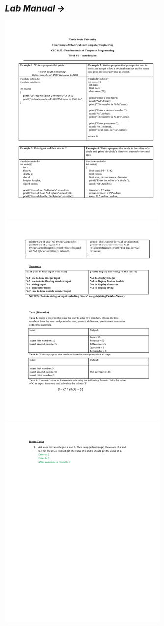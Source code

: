 # <i>Lab Manual →</i>
<img src="Lab Manual and Output/page0001.jpg">
<img src="Lab Manual and Output/page0002.jpg">
<img src="Lab Manual and Output/page0003.jpg">
